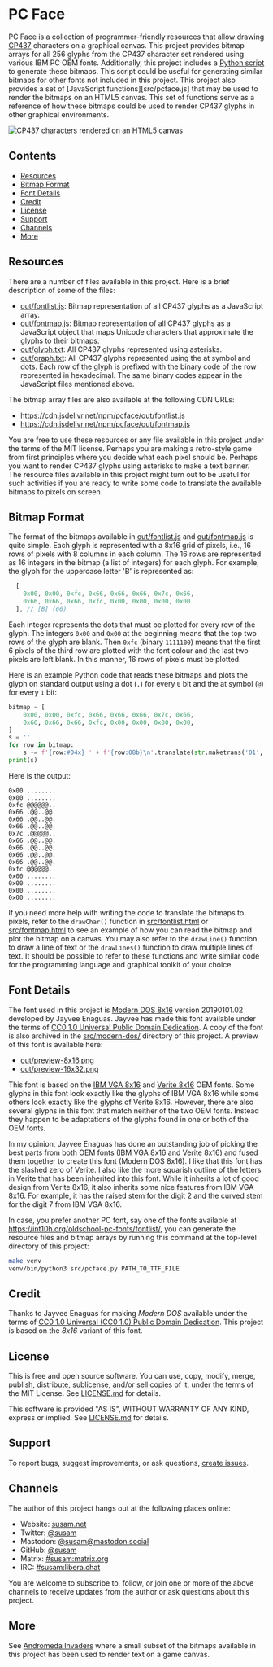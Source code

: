 PC Face
=======

PC Face is a collection of programmer-friendly resources that allow
drawing [CP437][CP437WIKI] characters on a graphical canvas. This
project provides bitmap arrays for all 256 glyphs from the CP437
character set rendered using various IBM PC OEM fonts. Additionally,
this project includes a [Python script][PY] to generate these bitmaps.
This script could be useful for generating similar bitmaps for other
fonts not included in this project. This project also provides a set
of [JavaScript functions][src/pcface.js] that may be used to render
the bitmaps on an HTML5 canvas. This set of functions serve as a
reference of how these bitmaps could be used to render CP437 glyphs in
other graphical environments.

![CP437 characters rendered on an HTML5 canvas][CP437IMG]

[CP437WIKI]: https://en.wikipedia.org/wiki/Code_page_437
[CP437IMG]: https://susam.github.io/blob/img/pcface/pcface-0.2.0.png
[PY]: src/pcface.py
[JS]: src/pcface.js


Contents
--------

* [Resources](#resources)
* [Bitmap Format](#bitmap-format)
* [Font Details](#font-details)
* [Credit](#credit)
* [License](#license)
* [Support](#support)
* [Channels](#channels)
* [More](#more)


Resources
---------

There are a number of files available in this project. Here is a brief
description of some of the files:

- [out/fontlist.js](out/fontlist.js): Bitmap representation of all
  CP437 glyphs as a JavaScript array.
- [out/fontmap.js](out/fontmap.js): Bitmap representation of all CP437
  glyphs as a JavaScript object that maps Unicode characters that
  approximate the glyphs to their bitmaps.
- [out/glyph.txt](out/glyph.txt): All CP437 glyphs represented using
  asterisks.
- [out/graph.txt](out/graph.txt): All CP437 glyphs represented using
  the at symbol and dots. Each row of the glyph is prefixed with the
  binary code of the row represented in hexadecimal. The same binary
  codes appear in the JavaScript files mentioned above.

The bitmap array files are also available at the following CDN URLs:

- https://cdn.jsdelivr.net/npm/pcface/out/fontlist.js
- https://cdn.jsdelivr.net/npm/pcface/out/fontmap.js

You are free to use these resources or any file available in this
project under the terms of the MIT license. Perhaps you are making a
retro-style game from first principles where you decide what each
pixel should be. Perhaps you want to render CP437 glyphs using
asterisks to make a text banner. The resource files available in this
project might turn out to be useful for such activities if you are
ready to write some code to translate the available bitmaps to pixels
on screen.


Bitmap Format
-------------

The format of the bitmaps available in
[out/fontlist.js](out/fontlist.js) and
[out/fontmap.js](out/fontmap.js) is quite simple. Each glyph is
represented with a 8x16 grid of pixels, i.e., 16 rows of pixels with 8
columns in each column. The 16 rows are represented as 16 integers in
the bitmap (a list of integers) for each glyph. For example, the glyph
for the uppercase letter 'B' is represented as:

```javascript
  [
    0x00, 0x00, 0xfc, 0x66, 0x66, 0x66, 0x7c, 0x66,
    0x66, 0x66, 0x66, 0xfc, 0x00, 0x00, 0x00, 0x00
  ], // [B] (66)
```

Each integer represents the dots that must be plotted for every row of
the glyph. The integers `0x00` and `0x00` at the beginning means that
the top two rows of the glyph are blank. Then `0xfc` (binary
`1111100`) means that the first 6 pixels of the third row are plotted
with the font colour and the last two pixels are left blank. In this
manner, 16 rows of pixels must be plotted.

Here is an example Python code that reads these bitmaps and plots the
glyph on standard output using a dot (`.`) for every `0` bit and the
at symbol (`@`) for every `1` bit:

```python
bitmap = [
    0x00, 0x00, 0xfc, 0x66, 0x66, 0x66, 0x7c, 0x66,
    0x66, 0x66, 0x66, 0xfc, 0x00, 0x00, 0x00, 0x00,
]
s = ''
for row in bitmap:
    s += f'{row:#04x} ' + f'{row:08b}\n'.translate(str.maketrans('01', '.@'))
print(s)
```

Here is the output:

```
0x00 ........
0x00 ........
0xfc @@@@@@..
0x66 .@@..@@.
0x66 .@@..@@.
0x66 .@@..@@.
0x7c .@@@@@..
0x66 .@@..@@.
0x66 .@@..@@.
0x66 .@@..@@.
0x66 .@@..@@.
0xfc @@@@@@..
0x00 ........
0x00 ........
0x00 ........
0x00 ........
```

If you need more help with writing the code to translate the bitmaps
to pixels, refer to the `drawChar()` function in
[src/fontlist.html](src/fontlist.html) or
[src/fontmap.html](src/fontmap.html) to see an example of how you can
read the bitmap and plot the bitmap on a canvas. You may also refer to
the `drawLine()` function to draw a line of text or the `drawLines()`
function to draw multiple lines of text. It should be possible to
refer to these functions and write similar code for the programming
language and graphical toolkit of your choice.


Font Details
------------

The font used in this project is [Modern DOS 8x16][MDOS] version
20190101.02 developed by Jayvee Enaguas. Jayvee has made this font
available under the terms of [CC0 1.0 Universal Public Domain
Dedication][CC0]. A copy of the font is also archived in the
[src/modern-dos/](src/modern-dos/) directory of this project. A
preview of this font is available here:

- [out/preview-8x16.png](out/preview-8x16.png)
- [out/preview-16x32.png](out/preview-16x32.png)

This font is based on the [IBM VGA 8x16][VGA] and [Verite
8x16][VERITE] OEM fonts. Some glyphs in this font look exactly like
the glyphs of IBM VGA 8x16 while some others look exactly like the
glyphs of Verite 8x16. However, there are also several glyphs in this
font that match neither of the two OEM fonts. Instead they happen to
be adaptations of the glyphs found in one or both of the OEM fonts.

In my opinion, Jayvee Enaguas has done an outstanding job of picking
the best parts from both OEM fonts (IBM VGA 8x16 and Verite 8x16) and
fused them together to create this font (Modern DOS 8x16). I like that
this font has the slashed zero of Verite. I also like the more
squarish outline of the letters in Verite that has been inherited into
this font. While it inherits a lot of good design from Verite 8x16, it
also inherits some nice features from IBM VGA 8x16. For example, it
has the raised stem for the digit 2 and the curved stem for the digit
7 from IBM VGA 8x16.

In case, you prefer another PC font, say one of the fonts available at
<https://int10h.org/oldschool-pc-fonts/fontlist/>, you can generate
the resource files and bitmap arrays by running this command at the
top-level directory of this project:

```sh
make venv
venv/bin/python3 src/pcface.py PATH_TO_TTF_FILE
```

[MDOS]: https://www.dafont.com/modern-dos.font
[CC0]: https://creativecommons.org/publicdomain/zero/1.0/
[VGA]: https://int10h.org/oldschool-pc-fonts/fontlist/font?ibm_vga_8x16
[VERITE]: https://int10h.org/oldschool-pc-fonts/fontlist/font?verite_8x16


Credit
------

Thanks to Jayvee Enaguas for making *Modern DOS* available under the
terms of [CC0 1.0 Universal (CC0 1.0) Public Domain Dedication][CC0].
This project is based on the *8x16* variant of this font.


License
-------

This is free and open source software. You can use, copy, modify,
merge, publish, distribute, sublicense, and/or sell copies of it,
under the terms of the MIT License. See [LICENSE.md][L] for details.

This software is provided "AS IS", WITHOUT WARRANTY OF ANY KIND,
express or implied. See [LICENSE.md][L] for details.

[L]: LICENSE.md


Support
-------

To report bugs, suggest improvements, or ask questions,
[create issues][ISSUES].

[ISSUES]: https://github.com/susam/pcface/issues


Channels
--------

The author of this project hangs out at the following places online:

- Website: [susam.net](https://susam.net)
- Twitter: [@susam](https://twitter.com/susam)
- Mastodon: [@susam@mastodon.social](https://mastodon.social/@susam)
- GitHub: [@susam](https://github.com/susam)
- Matrix: [#susam:matrix.org](https://app.element.io/#/room/#susam:matrix.org)
- IRC: [#susam:libera.chat](https://web.libera.chat/#susam)

You are welcome to subscribe to, follow, or join one or more of the
above channels to receive updates from the author or ask questions
about this project.


More
----

See [Andromeda Invaders](https://github.com/susam/invaders) where a
small subset of the bitmaps available in this project has been used to
render text on a game canvas.
